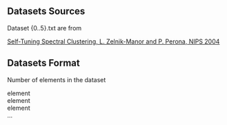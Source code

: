 Datasets Sources
----------------

Dataset {0..5}.txt are from 

[Self-Tuning Spectral Clustering, L. Zelnik-Manor and P. Perona, NIPS 2004](http://www.vision.caltech.edu/lihi/Demos/SelfTuningClustering.html)

Datasets Format
---------------

Number of elements in the dataset

element   
element  
element  
...
